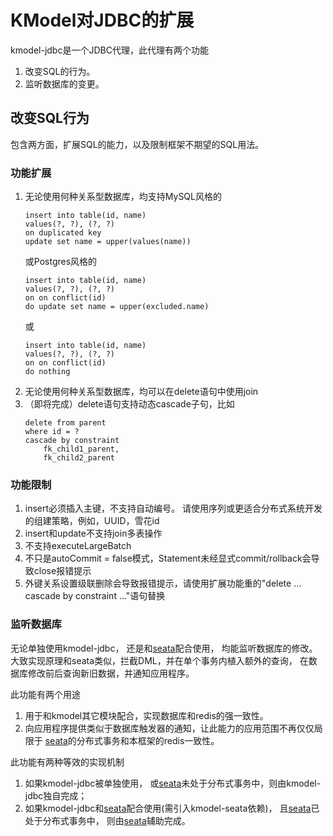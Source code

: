 # KModel对JDBC的扩展

kmodel-jdbc是一个JDBC代理，此代理有两个功能
1. 改变SQL的行为。
2. 监听数据库的变更。

## 改变SQL行为
包含两方面，扩展SQL的能力，以及限制框架不期望的SQL用法。

### 功能扩展
1. 无论使用何种关系型数据库，均支持MySQL风格的
    ```
    insert into table(id, name) 
    values(?, ?), (?, ?)
    on duplicated key 
    update set name = upper(values(name))
    ```
    或Postgres风格的
    ```
    insert into table(id, name) 
    values(?, ?), (?, ?)
    on on conflict(id) 
    do update set name = upper(excluded.name)
    ```
    或
    ```
    insert into table(id, name) 
    values(?, ?), (?, ?)
    on on conflict(id) 
    do nothing
    ```
2. 无论使用何种关系型数据库，均可以在delete语句中使用join
3. （即将完成）delete语句支持动态cascade子句，比如
    ```
    delete from parent 
    where id = ?
    cascade by constraint 
        fk_child1_parent,
        fk_child2_parent
    ```
    
### 功能限制
1. insert必须插入主键，不支持自动编号。
请使用序列或更适合分布式系统开发的组建策略，例如，UUID，雪花id
2. insert和update不支持join多表操作
3. 不支持executeLargeBatch
4. 不只是autoCommit = false模式，Statement未经显式commit/rollback会导致close报错提示
5. 外键关系设置级联删除会导致报错提示，请使用扩展功能重的"delete ... cascade by constraint ..."语句替换

### 监听数据库
无论单独使用kmodel-jdbc，
还是和[seata](https://github.com/seata/seata)配合使用，
均能监听数据库的修改。
大致实现原理和seata类似，拦截DML，并在单个事务内植入额外的查询，
在数据库修改前后查询新旧数据，并通知应用程序。

此功能有两个用途
1. 用于和kmodel其它模块配合，实现数据库和redis的强一致性。
2. 向应用程序提供类似于数据库触发器的通知，让此能力的应用范围不再仅仅局限于
[seata](https://github.com/seata/seata)的分布式事务和本框架的redis一致性。

此功能有两种等效的实现机制
1. 如果kmodel-jdbc被单独使用，
或[seata](https://github.com/seata/seata)未处于分布式事务中，则由kmodel-jdbc独自完成；
2. 如果kmodel-jdbc和[seata](https://github.com/seata/seata)配合使用(需引入kmodel-seata依赖)，
且[seata](https://github.com/seata/seata)已处于分布式事务中，
则由[seata](https://github.com/seata/seata)辅助完成。